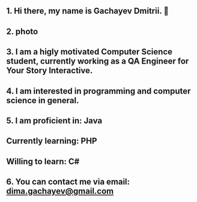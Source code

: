 ## 1. Hi there, my name is Gachayev Dmitrii. 👋
## 2. photo
## 3. I am a higly motivated Computer Science student, currently working as a QA Engineer for Your Story Interactive.
## 4. I am interested in programming and computer science in general.
## 5. I am proficient in: Java
##    Currently learning: PHP
##    Willing to learn: C#
## 6. You can contact me via email: dima.gachayev@gmail.com

